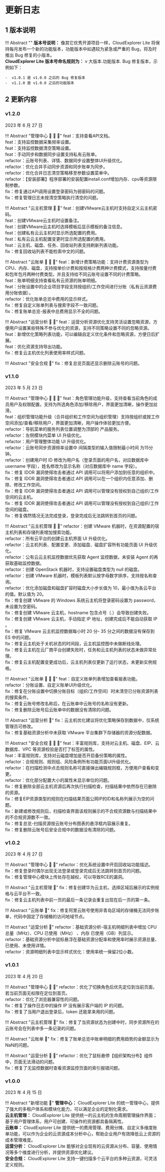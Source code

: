 # 更新日志

## 1 版本说明

!!! Abstract ""
    **版本号说明：** 像其它优秀开源项目一样，CloudExplorer Lite 将保持每月发布一个新的功能版本，功能版本中如遇较为紧急或严重的 Bug，将及时推出 Bug 修复的小版本。  
    **CloudExplorer Lite 版本号命名规则为：** v 大版本.功能版本. Bug 修复版本，示例如下：

    -  v1.0.1 是 v1.0.0 之后的 Bug 修复版本
    -  v1.1.0 是 v1.0.0 之后的功能版本

## 2 更新内容

### v1.2.0

2023 年 6 月 27 日

!!! Abstract "管理中心 :star2: :sunflower: :palm_tree:"
    feat：支持查看API文档。    
    feat：支持监控数据采集频率设置。     
    feat：支持监控数据清空策略设置。     
    feat：手动同步和数据同步设置支持私有云账单。     
    refactor：云账号列表、详情、数据同步设置整体UI升级优化。      
    refactor：优化合并手动同步资源和同步账单为同步。      
    refactor：优化合并日志清空策略移至参数设置菜单中。      
    refactor：【安装部署】程序部署的安装配置install.conf增加内存、cpu等资源限制参数。      
    fix：修复通过API调用设置登录密码为弱密码的问题。       
    fix：修复管理日志未按清空策略执行清空的问题。       

!!! Abstract "云主机管理 :star2: :palm_tree:"
    feat：创建VMware云主机时支持自定义云主机密码。      
    feat：创建VMware云主机时设置备注。      
    feat：创建VMware云主机时选择模板后显示模板的备注信息。       
    feat：创建私有云云主机时显示所选配置的费用。       
    feat：私有云云主机配置变更时显示所选配置的费用。       
    feat：云主机、磁盘、任务、回收站列表支持刷新列表功能。      
    fix：修复回收站列表不能检索中文的问题。     

!!! Abstract "云账单  :star2: :sunflower: :palm_tree:"
    feat：新增计费策略功能：支持计费资源类型为CPU、内存、磁盘，支持按单价计费和按规格计费两种计费模式，支持按量付费和包年包月两种付费类型。并且支持给不同云账号设置不同的计费策略。     
    feat：账单明细支持查看私有云资源的账单明细。      
    feat：分账设置中的企业项目字段支持按组织/工作空间进行分账（私有云资源费用分账依据）。       
    refactor：优化账单总览中费用的显示样式。       
    fix：修复自定义账单列表与搜索字段不一致问题。       
    fix：修复账单总览-报表中总费用显示不全的问题。          

!!! Abstract "运营分析  :star2: :palm_tree:"
    feat：运营分析资源优化支持灵活设置忽略资源，方便用户设置某些特殊不参与优化的资源，支持不同策略设置不同的忽略资源。     
    feat：新增优化策略列表功能，可以编辑自定义优化条件和忽略资源，方便日后扩展。      
    feat：优化资源支持导出功能。      
    fix：修复云主机优化列表使用率样式问题。       

!!! Abstract "安全合规 :palm_tree:"
    fix：修复总览页面还显示删除云账号的问题。        


### v1.1.0

2023 年 5 月 23 日

!!! Abstract "管理中心 :star2: :sunflower: :palm_tree:"
    feat：角色管理功能升级，支持查看当前角色的成员用户及权限配置。支持为所选角色添加/移除用户，界面更加清晰，操作更加丝滑。    
    feat：组织管理功能升级（合并组织和工作空间为组织管理）支持按组织或按工作空间添加/查看/移除用户，界面更加清晰，用户操作体验更加方便。    
    refactor：导航菜单的服务列表位置调整为顶部的 产品服务。   
    refactor：左侧模块内菜单 UI 升级优化。   
    refactor：用户管理整体功能 UI 升级优化。   
    refactor：云账号同步资源频率设置中 间隔类型的输入值限制最小时间 为15分钟。   
    refactor：创建用户时 ID 修改为用户名（登录页面的用户名，对应数据库中 username 字段），姓名修改为显示名称（对应数据库中 name 字段）。  
    fix：修复 IDOR 漏洞使得攻击者通过 API 调用可以将用户添加到任意的组织中。   
    fix：修复 IDOR 漏洞使得攻击者通过 API 调用可以在一个组织内任意添加、删除、修改工作空间。   
    fix：修复 IDOR 漏洞使得攻击者通过 API 调用可以管理没有授权到自己组织/工作空间的云主机。   
    fix：修复 IDOR 漏洞使得攻击者通过 API 调用可以管理没有授权到自己组织/工作空间的磁盘。   
    fix：修复偶然情况无法完成登录，登录完成后无法跳转到首页的问题。     

!!! Abstract "云主机管理  :sunflower: :palm_tree:"
    refactor：创建 VMware 机器时，在资源配置的宿主机列表和存储列表增加搜索功能。   
    refactor：所有云平台的创建云主机界面 UI 升级优化。   
    refactor：云主机列表、配置变更、添加磁盘、磁盘扩容所有功能页面 UI 升级优化。   
    refactor：公有云云主机监控数据优先获取 Agent 监控数据，未安装 Agent 的再获取基础监控数据。   
    refactor：创建 OpenStack 机器时，支持设置磁盘类型为 null 的磁盘。   
    refactor：创建 VMware 机器时，模板列表默认按字母数字排序，支持按名称查询。    
    refactor：优化添加磁盘和磁盘扩容时磁盘大小步长值为 10，最小值为各云平台的值。默认值为 20。    
    fix：修复创建 VMware 的 Windows 系统云主机将登录密码设置为 password，未设置为空密码。    
    fix：修复创建 VMware 云主机，hostname 包含点号（.）会导致创建失败。     
    fix：修复创建 VMware 云主机，手动指定 IP 地址，创建完成后不能自动获取 IP 。     
    fix：修复 VMware 云主机监控数据每小时 20 分- 35 分之间的数据没有保存到 ES 中的问题。     
    fix：修复云主机处于关机状态的时间段，云主机监控图中未做断线处理。     
    fix：修复云主机在云厂商平台创建失败时，任务和云主机列表的状态未做异常处理。     
    fix：修复云主机配置变更成功后，云主机列表仅更新了运行状态，未更新实例规格。    

!!! Abstract "云账单  :star2: :sunflower: :palm_tree:"
    feat：自定义账单列表增加查看报表功能。     
    refactor：分账设置、自定义账单UI升级优化。     
    fix：修复在分账设置中切换分账目标（组织/工作空间）时未清空已分账资源列表的搜索条件。     
    fix：修复云账号修改名称后，在云账单中云账号的名称没有更新。     
    fix：修复删除云账号后云账单中的数据没有清除的问题。     

!!! Abstract "运营分析  :palm_tree:"
    fix：云主机优化建议将优化策略保存到数据中，仅系统管理员可修改。      
    fix：修复基础资源分析中未获取 VMware 平台集群下存储器的资源分配数据。      

!!! Abstract "安全合规  :star2: :sunflower: :palm_tree:"
    feat：丰富规则库，支持对云主机、磁盘、EIP、云数据库、VPC 等资源校验是否打了标签的属性。     
    feat：丰富规则库，支持对云磁盘增加是否开启备份策略的属性。      
    refactor：合规规则、规则组、风险条例所有功能页面UI升级优化。     
    refactor：在扫描检测中点击规则名称可直接弹出编辑规则框，方便用户查看和变更。      
    refactor：优化部分配置大小的属性未显示单位的问题。      
    fix：修复删除全部云主机资源后再次执行扫描检查，扫描结果中依然存在已删除的资源。      
    fix：修复EIP资源类型的规则在扫描结果页面公网IP的ID和名称列展示为空的问题。     
    fix：新建或修改规则后，扫描检查界面该规则展示的不合规资源数与扫描结果中的不合规资源数不一致。      
    fix：修复总览-扫描资源按云账号分布图表的悬浮框内容展示重复。     
    fix：修复删除云账号后安全合规中的数据没有清除的问题。     



### v1.0.2

2023 年 4 月 27 日

!!! Abstract "管理中心 :sunflower: :palm_tree:"
    refactor：优化系统设置中开启回收站功能描述。     
    fix：修复登录时偶尔出现无法登录或登录完成后无法跳转到首页的问题。     
    fix：修复管理中心模块上传处存在越权，可以导致RCE的漏洞。    


!!! Abstract "云主机管理 :palm_tree:" 
    fix：修复创建华为云主机，选择区域后展示的实例规格与云平台不一致。    
    fix：修复云主机列表中前一页的最后一条记录会重复出现在后一页的第一条。     

!!! Abstract "云账单 :palm_tree:"
    fix：修复阿里云账号使用非青岛区域的存储桶无法同步账单，代码中固定了存储桶的访问地域节点。   

!!! Abstract "运营分析 :sunflower:"
    refactor：基础资源分析-宿主机明细列表中增加 CPU 总量（MHz）、CPU 已使用（MHz） 、内存 已使用（GB）列显示。     
    refactor：基础资源分析中鼠标悬浮在基础资源分配率和使用率时展示资源总量、已使用、未使用详情。    
    refactor：资源明细列表中显示样式优化：使用率统一保留2位小数。   

### v1.0.1

2023 年 4 月 20 日

!!! Abstract "管理中心 :sunflower: :palm_tree:"
    refactor：优化了切换角色后优先定位到当前页面，若当前页面无权限在定位到首页。           
    refactor：优化了浏览器兼容性的问题。     
    fix：修复了操作日志中的操作 IP 没有展示客户端的 IP 的问题。                
    fix：修复了当用户退出登录后，token 还能拿来用的问题。       

!!! Abstract "云主机管理 :palm_tree:"
    fix：修复了当资源状态为创建中时，同步资源所在的云账号会在列表中多一条记录的问题。 

!!! Abstract "云账单 :palm_tree:"
    fix：修复了账单总览中账单明细的费用趋势的金额显示为NaN的问题。

!!! Abstract "运营分析 :sunflower: :palm_tree:"
    refactor：优化了鼠标悬停【组织架构分布】组件中，页面无法滑动的问题。    
    fix：修复了无监控数据时查看资源监控页面的索引报错问题。


  


### v1.0.0

2023 年 4 月 15 日

!!! Abstract "新增功能 :star2:"
    **管理中心：**  CloudExplorer Lite 的统一管理中心，提供了强大的多租户体系和模块化能力，可以满足企业的定制化需求。   
    **云主机管理：**  CloudExplorer Lite 提供统一的云主机的生命周期管理操作界面；基于用户管理体系，用户可创建、可操作的资源都具备隔离性。   
    **云账单：**  CloudExplorer Lite 提供统一的费用管理、费用分摊、自定义多维度账单功能，可以作为企业的云资源成本分析中心，帮助企业用户有效降低云上资源的成本管理难度。    
    **运营分析：**  CloudExplorer Lite 能够对企业现有的云资源从分布、容量、使用情况等多个维度进行分析，并提供资源优化建议。    
    **安全合规：**  CloudExplorer Lite 支持一键扫描多个云平台的多种云资源，可灵活定义规则。     